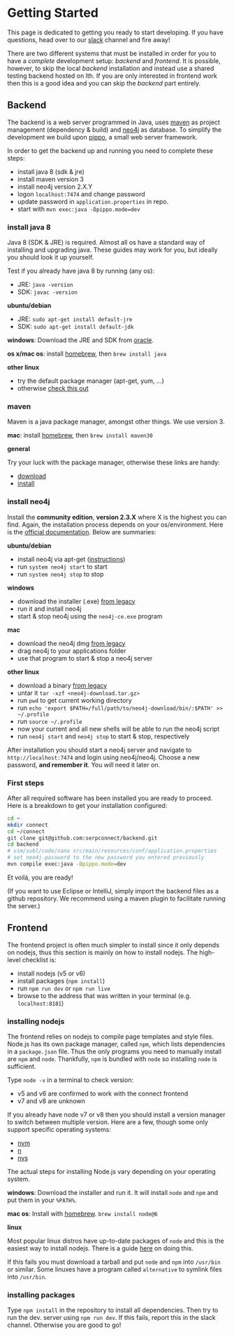 Getting Started
===============

This page is dedicated to getting you ready to start developing. If you have questions, head over to our [slack](https://serp-group.slack.com) channel and fire away!

There are two different systems that must be installed in order for you to have a _complete_ development setup: _backend_ and _frontend_. It is possible, however, to skip the local _backend_ installation and instead use a shared testing backend hosted on lth. If you are only interested in frontend work then this is a good idea and you can skip the _backend_ part entirely.

## Backend

The backend is a web server programmed in Java, uses [maven](https://maven.apache.org/) as project management (dependency & build) and [neo4j](https://neo4j.com) as database. To simplify the development we build upon [pippo](http://www.pippo.ro), a small web server framework.

In order to get the backend up and running you need to complete these steps:
 - install java 8 (sdk & jre)
 - install maven version 3
 - install neo4j version 2.X.Y
 - logon `localhost:7474` and change password
 - update password in `application.properties` in repo.
 - start with `mvn exec:java -Dpippo.mode=dev`

### install java 8
Java 8 (SDK & JRE) is required. Almost all os have a standard way of installing and upgrading java. These guides may work for you, but ideally you should look it up yourself.

Test if you already have java 8 by running (any os):
 - JRE: `java -version`
 - SDK: `javac -version`

**ubuntu/debian**
 - JRE: `sudo apt-get install default-jre`
 - SDK: `sudo apt-get install default-jdk`

**windows**: Download the JRE and SDK from [oracle](http://www.oracle.com/technetwork/java/javase/downloads/index.html).

**os x/mac os**: install [homebrew](https://brew.sh/), then `brew install java`

**other linux**
 - try the default package manager (apt-get, yum, ...)
 - otherwise [check this out](http://openjdk.java.net/install/)

### maven
Maven is a java package manager, amongst other things. We use version 3.

**mac**: install [homebrew](https://brew.sh/), then `brew install maven30`

**general**

Try your luck with the package manager, otherwise these links are handy:
 - [download](https://maven.apache.org/download.cgi)
 - [install](https://maven.apache.org/install.html)

### install neo4j
Install the **community edition**, **version 2.3.X** where X is the highest you can find. Again, the installation process depends on your os/environment. Here is the [official documentation](https://neo4j.com/docs/operations-manual/current/installation/). Below are summaries:

**ubuntu/debian**
 - install neo4j via apt-get ([instructions](http://debian.neo4j.org/))
 - run `system neo4j start` to start
 - run `system neo4j stop` to stop

**windows**
 - download the installer (.exe) [from legacy](https://neo4j.com/download/other-releases/)
 - run it and install neo4j
 - start & stop neo4j using the `neo4j-ce.exe` program

**mac**
 - download the neo4j dmg [from legacy](https://neo4j.com/download/other-releases/)
 - drag neo4j to your applications folder
 - use that program to start & stop a neo4j server

**other linux**
 - download a binary [from legacy](https://neo4j.com/download/other-releases/)
 - untar it `tar -xzf <neo4j-download.tar.gz>`
 - run `pwd` to get current working directory
 - run `echo 'export $PATH=/full/path/to/neo4j-download/bin/:$PATH' >> ~/.profile`
 - run `source ~/.profile`
 - now your current and all new shells will be able to run the neo4j script
 - run `neo4j start` and `neo4j stop` to start & stop, respectively

After installation you should start a neo4j server and navigate to `http://localhost:7474` and login using neo4j/neo4j. Choose a new password, **and remember it**. You _will_ need it later on.

### First steps

After all required software has been installed you are ready to proceed. Here is a breakdown to get your installation configured:

```bash
cd ~
mkdir connect
cd ~/connect
git clone git@github.com:serpconnect/backend.git
cd backend
# vim/subl/code/nano src/main/resources/conf/application.properties
# set neo4j.password to the new password you entered previously 
mvn compile exec:java -Dpippo.mode=dev
```

Et voilà, you are ready!

(If you want to use Eclipse or IntelliJ, simply import the backend files as a github repository. We recommend using a maven plugin to facilitate running the server.)

## Frontend

The frontend project is often much simpler to install since it only depends on nodejs, thus this section is mainly on how to install nodejs. The high-level checklist is:

 - install nodejs (v5 or v6)
 - install packages (`npm install`)
 - run `npm run dev` or `npm run live`
 - browse to the address that was written in your terminal (e.g. `localhost:8181`)

### installing nodejs

The frontend relies on nodejs to compile page templates and style files. Node.js has its own package manager, called `npm`, which lists dependencies in a `package.json` file. Thus the only programs you need to manually install are `npm` and `node`. Thankfully, `npm` is bundled with `node` so installing `node` is sufficient.

Type `node -v` in a terminal to check version:
 - v5 and v6 are confirmed to work with the connect frontend
 - v7 and v8 are unknown

If you already have node v7 or v8 then you should install a version manager to switch between multiple version. Here are a few, though some only support specific operating systems:
 - [nvm](https://github.com/creationix/nvm)
 - [n](https://github.com/tj/n)
 - [nvs](https://github.com/jasongin/nvs)

The actual steps for installing Node.js vary depending on your operating system.

**windows**: Download the installer and run it. It will install `node` and `npm` and put them in your `%PATH%`.

**mac os**: Install with [homebrew](https://brew.sh). `brew install node@6`

**linux**

Most popular linux distros have up-to-date packages of `node` and this is the easiest way to install nodejs. There is a guide [here](https://nodejs.org/en/download/package-manager/) on doing this.

If this fails you must download a tarball and put `node` and `npm` into `/usr/bin` or similar. Some linuxes have a program called `alternative` to symlink files into `/usr/bin`.

### installing packages

Type `npm install` in the repository to install all dependencies. Then try to run the dev. server using `npm run dev`. If this fails, report this in the slack channel. Otherwise you are good to go!

